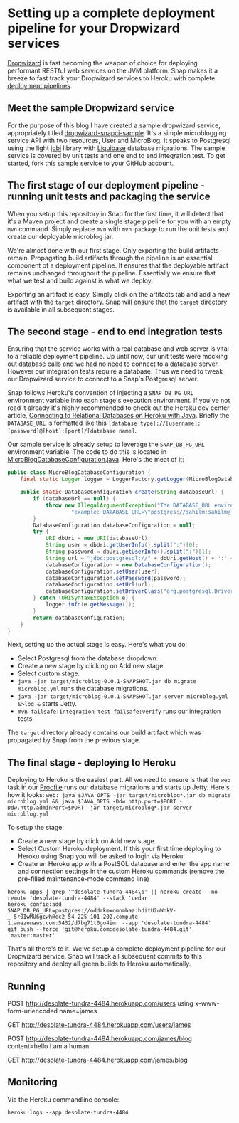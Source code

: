 # Setting up a complete deployment pipeline for your Dropwizard services

[Dropwizard](http://dropwizard.codahale.com/) is fast becoming the weapon of choice for deploying performant RESTful web services on the JVM platform. Snap makes it a breeze to fast track your Dropwizard services to Heroku with complete [deployment pipelines](http://martinfowler.com/bliki/DeploymentPipeline.html).

## Meet the sample Dropwizard service

For the purpose of this blog I have created a sample dropwizard service, appropriately titled [dropwizard-snapci-sample](https://github.com/sahilm/dropwizard-snapci-sample). It's a simple microblogging service API with two resources, User and MicroBlog. It speaks to Postgresql using the light [jdbi](http://jdbi.org/) library with [Liquibase](http://www.liquibase.org/) database migrations. The sample service is covered by unit tests and one end to end integration test. To get started, fork this sample service to your GitHub account.

## The first stage of our deployment pipeline - running unit tests and packaging the service

When you setup this repository in Snap for the first time, it will detect that it's a Maven project and create a single stage pipeline for you with an empty `mvn` command. Simply replace `mvn` with `mvn package` to run the unit tests and create our deployable microblog jar.

We're almost done with our first stage. Only exporting the build artifacts remain. Propagating build artifacts through the pipeline is an essential component of a deployment pipeline. It ensures that the deployable artifact remains unchanged throughout the pipeline. Essentially we ensure that what we test and build against is what we deploy.

Exporting an artifact is easy. Simply click on the artifacts tab and add a new artifact with the `target` directory. Snap will ensure that the `target` directory is available in all subsequent stages.

## The second stage - end to end integration tests

Ensuring that the service works with a real database and web server is vital to a reliable deployment pipeline. Up until now, our unit tests were mocking out database calls and we had no need to connect to a database server. However our integration tests require a database. Thus we need to tweak our Dropwizard service to connect to a Snap's Postgresql server.

Snap follows Heroku's convention of injecting a `SNAP_DB_PG_URL` environment variable into each stage's execution environment. If you've not read it already it's highly recommended to check out the Heroku dev center article, [Connecting to Relational Databases on Heroku with Java](https://devcenter.heroku.com/articles/connecting-to-relational-databases-on-heroku-with-java). Briefly the `DATABASE_URL` is formatted like this `[database type]://[username]:[password]@[host]:[port]/[database name]`.

Our sample service is already setup to leverage the `SNAP_DB_PG_URL` environment variable. The code to do this is located in [MicroBlogDatabaseConfiguration.java](https://github.com/sahilm/dropwizard-snapci-sample/blob/master/src/main/java/com/snapci/microblog/MicroBlogDatabaseConfiguration.java). Here's the meat of it:

```java
public class MicroBlogDatabaseConfiguration {
    final static Logger logger = LoggerFactory.getLogger(MicroBlogDatabaseConfiguration.class);

    public static DatabaseConfiguration create(String databaseUrl) {
        if (databaseUrl == null) {
            throw new IllegalArgumentException("The DATABASE_URL environment variable must be set before running the app " +
                    "example: DATABASE_URL=\"postgres://sahilm:sahilm@localhost:5432/microblog\"");
        }
        DatabaseConfiguration databaseConfiguration = null;
        try {
            URI dbUri = new URI(databaseUrl);
            String user = dbUri.getUserInfo().split(":")[0];
            String password = dbUri.getUserInfo().split(":")[1];
            String url = "jdbc:postgresql://" + dbUri.getHost() + ':' + dbUri.getPort() + dbUri.getPath();
            databaseConfiguration = new DatabaseConfiguration();
            databaseConfiguration.setUser(user);
            databaseConfiguration.setPassword(password);
            databaseConfiguration.setUrl(url);
            databaseConfiguration.setDriverClass("org.postgresql.Driver");
        } catch (URISyntaxException e) {
            logger.info(e.getMessage());
        }
        return databaseConfiguration;
    }
}
```
Next, setting up the actual stage is easy. Here's what you do:
- Select Postgresql from the database dropdown.
- Create a new stage by clicking on Add new stage.
- Select custom stage.
- `java -jar target/microblog-0.0.1-SNAPSHOT.jar db migrate microblog.yml` runs the database migrations.
- `java -jar target/microblog-0.0.1-SNAPSHOT.jar server microblog.yml &>log &` starts Jetty.
- `mvn failsafe:integration-test failsafe:verify` runs our integration tests.

The `target` directory already contains our build artifact which was propagated by Snap from the previous stage.


## The final stage - deploying to Heroku

Deploying to Heroku is the easiest part. All we need to ensure is that the `web` task in our [Procfile](https://github.com/sahilm/dropwizard-snapci-sample/blob/master/Procfile) runs our database migrations and starts up Jetty. Here's how it looks:
`web: java $JAVA_OPTS -jar target/microblog*.jar db migrate microblog.yml && java $JAVA_OPTS -Ddw.http.port=$PORT -Ddw.http.adminPort=$PORT -jar target/microblog*.jar server microblog.yml`

To setup the stage:
- Create a new stage by click on Add new stage.
- Select Custom Heroku deployment. If this your first time deploying to Heroku using Snap you will be asked to login via Heroku.
- Create an Heroku app with a PostSQL database and enter the app name and connection settings in the custom Heroku commands (remove the pre-filled maintenance-mode command line)
```
heroku apps | grep '^desolate-tundra-4484\b' || heroku create --no-remote 'desolate-tundra-4484' --stack 'cedar'
heroku config:add SNAP_DB_PG_URL=postgres://oddrkmxomnmbaa:hditU2uWnkV-_-5r0IwMU6gcwh@ec2-54-225-101-202.compute-1.amazonaws.com:5432/d7bg71t0go4imr --app 'desolate-tundra-4484'
git push --force 'git@heroku.com:desolate-tundra-4484.git' 'master:master'
```

That's all there's to it. We've setup a complete deployment pipeline for our Dropwizard service. Snap will track all subsequent commits to this repository and deploy all green builds to Heroku automatically.

## Running

POST http://desolate-tundra-4484.herokuapp.com/users using x-www-form-urlencoded name=james

GET http://desolate-tundra-4484.herokuapp.com/users/james

POST http://desolate-tundra-4484.herokuapp.com/james/blog content=hello I am a human

GET http://desolate-tundra-4484.herokuapp.com/james/blog


## Monitoring

Via the Heroku commandline console:

```
heroku logs --app desolate-tundra-4484
```
